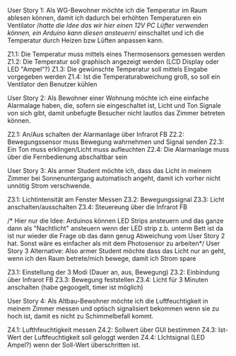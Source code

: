 User Story 1: Als WG-Bewohner möchte ich die Temperatur im Raum ablesen können, damit ich dadurch bei erhöhten Temperaturen ein Ventilator
/*hatte die Idee das wir hier einen 12V PC Lüfter verwenden können, ein Arduino kann diesen ansteuern*/ einschaltet
und ich die Temperatur durch Heizen bzw Lüften anpassen kann.

  Z1.1: Die Temperatur muss mittels eines Thermosensors gemessen werden
  Z1.2: Die Temperatur soll graphisch angezeigt werden (LCD Display oder LED "Ampel"?)
  Z1.3: Die gewünschte Temperatur soll mittels Eingabe vorgegeben werden
  Z1.4: Ist die Temperaturabweichung groß, so soll ein Ventilator den Benutzer kühlen

User Story 2: Als Bewohner einer Wohnung möchte ich eine einfache Alarmalage haben, die, sofern sie eingeschaltet ist, Licht und Ton Signale
von sich gibt, damit unbefugte Besucher nicht lautlos das Zimmer betreten können.

  Z2.1: An/Aus schalten der Alarmanlage über Infrarot FB
  Z2.2: Bewegungssensor muss Bewegung wahrnehmen und Signal senden
  Z2.3: Ein Ton muss erklingen/Licht muss aufleuchten
  Z2.4: Die Alarmanlage muss über die Fernbedienung abschaltbar sein
  

User Story 3: Als armer Student möchte ich, dass das Licht in meinem Zimmer bei Sonnenuntergang automatisch angeht, damit ich vorher nicht
unnötig Strom verschwende.
  
   Z3.1: Lichtintensität am Fenster Messen
   Z3.2: Bewegungssignal
   Z3.3: Licht anschalten/ausschalten
   Z3.4: Steuereung über die Infrarot FB
   
/* Hier nur die Idee: Arduinos können LED Strips ansteuern und das ganze dann als "Nachtlicht" ansteuern wenn der LED strip z.b. unterm Bett ist
da ist nur wieder die Frage ob das dann genug Abweichung vom User Story 2 hat. Sonst wäre es einfacher als mit dem Photosensor zu arbeiten*/
User Story 3 Alternative: Also armer Student möchte dass das Licht nur an geht, wenn ich den Raum betrete/mich bewege, damit ich Strom spare

  Z3.1: Einstellung der 3 Modi (Dauer an, aus, Bewegung)
  Z3.2: Einbindung über Infrarot FB
  Z3.3: Bewegung feststellen
  Z3.4: Licht für 3 Minuten anschalten (habe gegoogelt, timer ist möglich)
  
User Story 4: Als Altbau-Bewohner möchte ich die Luftfeuchtigkeit in meinem Zimmer messen und optisch signalisiert bekommen wenn sie zu hoch
ist, damit es nicht zu Schimmelbefall kommt.

  Z4.1: Lufthfeuchtigkeit messen
  Z4.2: Sollwert über GUI bestimmen
  Z4.3: Ist-Wert der Luftfeuchtigkeit soll geloggt werden
  Z4.4: LIchtsignal (LED Ampel?) wenn der Soll-Wert überschritten ist.
